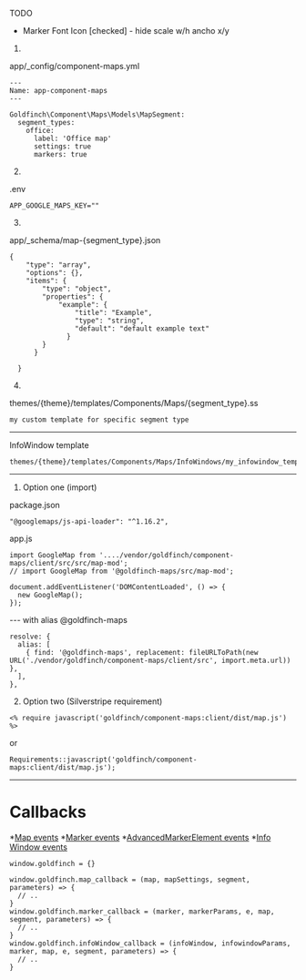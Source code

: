 TODO

* Marker Font Icon [checked] - hide scale w/h ancho x/y

1)

app/_config/component-maps.yml
```
---
Name: app-component-maps
---

Goldfinch\Component\Maps\Models\MapSegment:
  segment_types:
    office:
      label: 'Office map'
      settings: true
      markers: true
```

2)

.env
```
APP_GOOGLE_MAPS_KEY=""
```

3)

app/_schema/map-{segment_type}.json
```
{
    "type": "array",
    "options": {},
    "items": {
        "type": "object",
        "properties": {
            "example": {
                "title": "Example",
                "type": "string",
                "default": "default example text"
              }
        }
      }

  }
```

4)

themes/{theme}/templates/Components/Maps/{segment_type}.ss

```
my custom template for specific segment type
```

---

InfoWindow template

```
themes/{theme}/templates/Components/Maps/InfoWindows/my_infowindow_template.ss
```

---- 


1) Option one (import)

package.json
```
"@googlemaps/js-api-loader": "^1.16.2",
```

app.js
```
import GoogleMap from '..../vendor/goldfinch/component-maps/client/src/src/map-mod';
// import GoogleMap from '@goldfinch-maps/src/map-mod';

document.addEventListener('DOMContentLoaded', () => {
  new GoogleMap();
});
```

--- with alias @goldfinch-maps
```
resolve: {
  alias: [
    { find: '@goldfinch-maps', replacement: fileURLToPath(new URL('./vendor/goldfinch/component-maps/client/src', import.meta.url)) },
  ],
},
```

2) Option two (Silverstripe requirement)
```
<% require javascript('goldfinch/component-maps:client/dist/map.js') %>
```
or
```
Requirements::javascript('goldfinch/component-maps:client/dist/map.js');
```

---

# Callbacks

*[Map events](https://developers.google.com/maps/documentation/javascript/events)
*[Marker events](https://developers.google.com/maps/documentation/javascript/reference/marker#Marker-Events)
*[AdvancedMarkerElement events](https://developers.google.com/maps/documentation/javascript/reference/advanced-markers#AdvancedMarkerElement-Events)
*[Info Window events](https://developers.google.com/maps/documentation/javascript/reference/info-window#InfoWindow-Events)
```
window.goldfinch = {}

window.goldfinch.map_callback = (map, mapSettings, segment, parameters) => {
  // ..
}
window.goldfinch.marker_callback = (marker, markerParams, e, map, segment, parameters) => {
  // ..
}
window.goldfinch.infoWindow_callback = (infoWindow, infowindowParams, marker, map, e, segment, parameters) => {
  // ..
}
```
